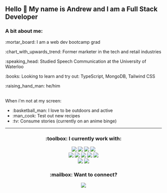 <h2>Hello 👋 My name is Andrew and I am a Full Stack Developer</h2>
<h3>A bit about me:</h3>
<p>:mortar_board: I am a web dev bootcamp grad <br></p>
<p>:chart_with_upwards_trend: Former marketer in the tech and retail industries</p>
<p>:speaking_head: Studied Speech Communication at the University of Waterloo <br></p>
<p>:books: Looking to learn and try out: TypeScript, MongoDB, Tailwind CSS </p>
<p>:raising_hand_man: he/him</p>

</br>
When i'm not at my screen:
<ul>
  <li>:basketball_man: I love to be outdoors and active</li>
  <li>:man_cook: Test out new recipes</li>
  <li>:tv: Consume stories (currently on an anime binge)</li>
</ul>


---
<h3 align="center">:toolbox: I currently work with:</h3>
<div align="center">
  <img src="https://img.shields.io/badge/HTML5-E34F26?style=for-the-badge&logo=html5&logoColor=white" />
  <img src="https://img.shields.io/badge/CSS3-1572B6?style=for-the-badge&logo=css3&logoColor=white" />
  <img src="https://img.shields.io/badge/Sass-CC6699?style=for-the-badge&logo=sass&logoColor=white" />
  <img src="https://img.shields.io/badge/Bootstrap-563D7C?style=for-the-badge&logo=bootstrap&logoColor=white" />
</div>
<div align="center">
  <img src="https://img.shields.io/badge/JavaScript-F7DF1E?style=for-the-badge&logo=javascript&logoColor=black" />
  <img src="https://img.shields.io/badge/React-20232A?style=for-the-badge&logo=react&logoColor=61DAFB" />
  <img src="https://img.shields.io/badge/Node.js-43853D?style=for-the-badge&logo=node.js&logoColor=white" />
  <img src="https://img.shields.io/badge/Express.js-404D59?style=for-the-badge" />
  <img src="https://img.shields.io/badge/MySQL-00000F?style=for-the-badge&logo=mysql&logoColor=white" />
</div>
<div align="center">
  <img src="https://img.shields.io/badge/Netlify-00C7B7?style=for-the-badge&logo=netlify&logoColor=white" />
  <img src="https://img.shields.io/badge/Heroku-430098?style=for-the-badge&logo=heroku&logoColor=white" />
</div>

<h3 align="center">:mailbox: Want to connect?</h3>
<div align="center">
  <a href="https://www.linkedin.com/in/andrewjpersaud/">
    <img src="https://img.shields.io/badge/LinkedIn-0077B5?style=for-the-badge&logo=linkedin&logoColor=white" />
  </a>
</div>

<!--
**apersaud-dev/apersaud-dev** is a ✨ _special_ ✨ repository because its `README.md` (this file) appears on your GitHub profile.

Here are some ideas to get you started:

- 🔭 I’m currently working on ...
- 🌱 I’m currently learning ...
- 👯 I’m looking to collaborate on ...
- 🤔 I’m looking for help with ...
- 💬 Ask me about ...
- 📫 How to reach me: ...
- 😄 Pronouns: ...
- ⚡ Fun fact: ...
-->
